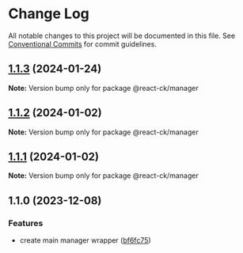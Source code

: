 # Change Log

All notable changes to this project will be documented in this file.
See [Conventional Commits](https://conventionalcommits.org) for commit guidelines.

## [1.1.3](https://github.com/abelflopes/react-ck/compare/@react-ck/manager@1.1.2...@react-ck/manager@1.1.3) (2024-01-24)

**Note:** Version bump only for package @react-ck/manager





## [1.1.2](https://github.com/abelflopes/react-ck/compare/@react-ck/manager@1.1.1...@react-ck/manager@1.1.2) (2024-01-02)

**Note:** Version bump only for package @react-ck/manager





## [1.1.1](https://github.com/abelflopes/react-ck/compare/@react-ck/manager@1.1.0...@react-ck/manager@1.1.1) (2024-01-02)

**Note:** Version bump only for package @react-ck/manager





## 1.1.0 (2023-12-08)


### Features

* create main manager wrapper ([bf6fc75](https://github.com/abelflopes/react-ck/commit/bf6fc756c42b2d401293b0b07da06ff06245ef37))
